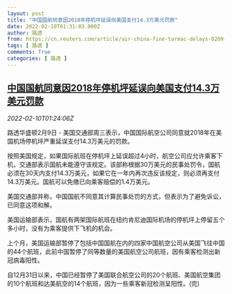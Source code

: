 ```yaml
---
layout: post
title: "中国国航同意因2018年停机坪延误向美国支付14.3万美元罚款"
date: 2022-02-10T01:31:03.000Z
author: 路透
from: https://cn.reuters.com/article/air-china-fine-tarmac-delays-0209-wedn-idCNKBS2KF04L
tags: [ 路透 ]
comments: True
categories: [ 路透 ]
---
```

<!--1644456663000-->
[中国国航同意因2018年停机坪延误向美国支付14.3万美元罚款](https://cn.reuters.com/article/air-china-fine-tarmac-delays-0209-wedn-idCNKBS2KF04L)
------

<div>
<div><i>2022-02-10T01:24:06Z</i></div><p>路透华盛顿2月9日 - 美国交通部周三表示，中国国际航空公司同意就2018年在美国机场停机坪严重延误支付14.3万美元的罚款。</p><p>按照美国规定，如果国际航班在停机坪上延误超过4小时，航空公司应允许乘客下机，交通部表示国航未能遵守该规定。该部称根据30万美元的民事处罚令，国航必须在30天内支付14.3万美元，如果它在一年内再次违反该规定，则必须再支付14.3万美元。国航可以免缴已向乘客赔偿的1.4万美元。</p><p>美国交通部并称，中国国航不同意其计算民事处罚的方式，但表示为了避免诉讼，已同意这项和解。</p><p>美国运输部表示，国航有两架国际航班在纽约肯尼迪国际机场的停机坪上停留五个多小时，没有为乘客提供下飞机的机会。</p><p>上个月，美国运输部暂停了包括中国国航在内的四家中国航空公司从美国飞往中国的44个航班，此前中国暂停了同等数量的美国航空公司航班，因有乘客检测出新冠病毒阳性。</p><p>自12月31日以来，中国已经暂停了美国联合航空公司的20个航班、美国航空集团的10个航班和达美航空的14个航班，因为一些乘客新冠检测呈阳性。(完)</p>
</div>
